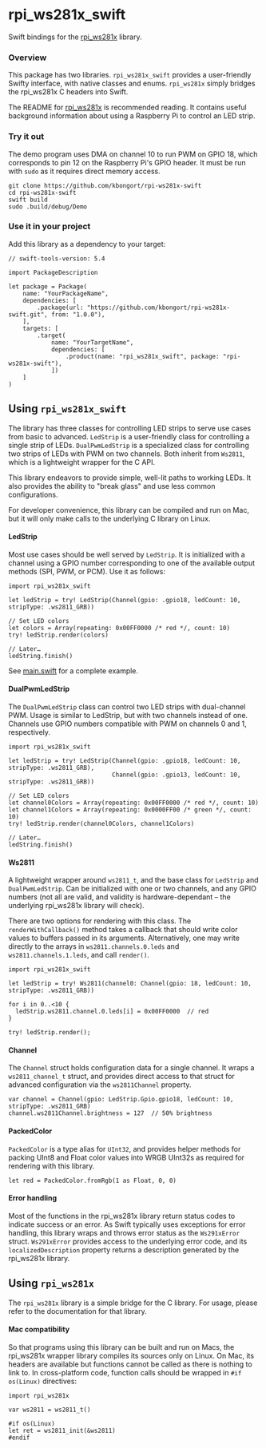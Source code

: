 # rpi_ws281x_swift

Swift bindings for the [rpi_ws281x](https://github.com/jgarff/rpi_ws281x) library.

### Overview

This package has two libraries. `rpi_ws281x_swift` provides a user-friendly Swifty interface, with native classes and enums. `rpi_ws281x` simply bridges the rpi_ws281x C headers into Swift.

The README for [rpi_ws281x](https://github.com/jgarff/rpi_ws281x) is recommended reading. It contains useful background information about using a Raspberry Pi to control an LED strip.

### Try it out

The demo program uses DMA on channel 10 to run PWM on GPIO 18, which corresponds to pin 12 on the Raspberry Pi's GPIO header. It must be run with `sudo` as it requires direct memory access.

```
git clone https://github.com/kbongort/rpi-ws281x-swift
cd rpi-ws281x-swift
swift build
sudo .build/debug/Demo
```

### Use it in your project

Add this library as a dependency to your target:

```
// swift-tools-version: 5.4

import PackageDescription

let package = Package(
    name: "YourPackageName",
    dependencies: [
        .package(url: "https://github.com/kbongort/rpi-ws281x-swift.git", from: "1.0.0"),
    ],
    targets: [
        .target(
            name: "YourTargetName",
            dependencies: [
                .product(name: "rpi_ws281x_swift", package: "rpi-ws281x-swift"),
            ])
    ]
)
```

## Using `rpi_ws281x_swift`

The library has three classes for controlling LED strips to serve use cases from basic to advanced. `LedStrip` is a user-friendly class for controlling a single strip of LEDs. `DualPwmLedStrip` is a specialized class for controlling two strips of LEDs with PWM on two channels. Both inherit from `Ws2811`, which is a lightweight wrapper for the C API.

This library endeavors to provide simple, well-lit paths to working LEDs. It also provides the ability to "break glass" and use less common configurations.

For developer convenience, this library can be compiled and run on Mac, but
it will only make calls to the underlying C library on Linux.

#### LedStrip

Most use cases should be well served by `LedStrip`. It is initialized with a channel using a
GPIO number corresponding to one of the available output methods (SPI, PWM, or PCM).
Use it as follows:

```
import rpi_ws281x_swift

let ledStrip = try! LedStrip(Channel(gpio: .gpio18, ledCount: 10, stripType: .ws2811_GRB))

// Set LED colors
let colors = Array(repeating: 0x00FF0000 /* red */, count: 10)
try! ledStrip.render(colors)

// Later…
ledString.finish()
```

See [main.swift](https://github.com/kbongort/rpi-ws281x-swift/blob/main/Sources/Demo/main.swift) for a complete example.

#### DualPwmLedStrip

The `DualPwmLedStrip` class can control two LED strips with dual-channel
PWM. Usage is similar to LedStrip, but with two channels instead of one. Channels use GPIO numbers compatible with PWM on channels 0 and 1, respectively.

```
import rpi_ws281x_swift

let ledStrip = try! LedStrip(Channel(gpio: .gpio18, ledCount: 10, stripType: .ws2811_GRB),
                             Channel(gpio: .gpio13, ledCount: 10, stripType: .ws2811_GRB))

// Set LED colors
let channel0Colors = Array(repeating: 0x00FF0000 /* red */, count: 10)
let channel1Colors = Array(repeating: 0x0000FF00 /* green */, count: 10)
try! ledStrip.render(channel0Colors, channel1Colors)

// Later…
ledString.finish()
```

#### Ws2811

A lightweight wrapper around `ws2811_t`, and the base class for `LedStrip` and `DualPwmLedStrip`. Can be initialized with one or two channels, and any GPIO numbers (not all are valid, and validity is hardware-dependant – the underlying rpi_ws281x library will check).

There are two options for rendering with this class. The `renderWithCallback()` method takes a callback that should write color values to buffers passed in its arguments. Alternatively, one may write directly to the arrays in `ws2811.channels.0.leds` and `ws2811.channels.1.leds`, and call `render()`.

```
import rpi_ws281x_swift

let ledStrip = try! Ws2811(channel0: Channel(gpio: 18, ledCount: 10, stripType: .ws2811_GRB))

for i in 0..<10 {
  ledStrip.ws2811.channel.0.leds[i] = 0x00FF0000  // red
}

try! ledStrip.render();

```

#### Channel

The `Channel` struct holds configuration data for a single channel. It wraps a `ws2811_channel_t` struct, and provides direct access to that struct for advanced configuration via the `ws2811Channel` property.

```
var channel = Channel(gpio: LedStrip.Gpio.gpio18, ledCount: 10, stripType: .ws2811_GRB)
channel.ws2811Channel.brightness = 127  // 50% brightness
```

#### PackedColor

`PackedColor` is a type alias for `UInt32`, and provides helper methods for packing UInt8 and Float color values into WRGB UInt32s as required for rendering with this library.

```
let red = PackedColor.fromRgb(1 as Float, 0, 0)
```

#### Error handling

Most of the functions in the rpi_ws281x library return status codes to indicate success or an error. As Swift typically uses exceptions for error handling, this library wraps and throws error status as the `Ws291xError` struct. `Ws291xError` provides access to the underlying error code, and its `localizedDescription` property returns a description generated by the rpi_ws281x library.

## Using `rpi_ws281x`

The `rpi_ws281x` library is a simple bridge for the C library. For usage, please refer to the documentation for that library.

#### Mac compatibility

So that programs using this library can be built and run on Macs, the rpi_ws281x wrapper library compiles its sources only on Linux. On Mac, its headers are available but functions cannot be called as there is nothing to link to. In cross-platform code, function calls should be wrapped in `#if os(Linux)` directives:

```
import rpi_ws281x

var ws2811 = ws2811_t()

#if os(Linux)
let ret = ws2811_init(&ws2811)
#endif
```
